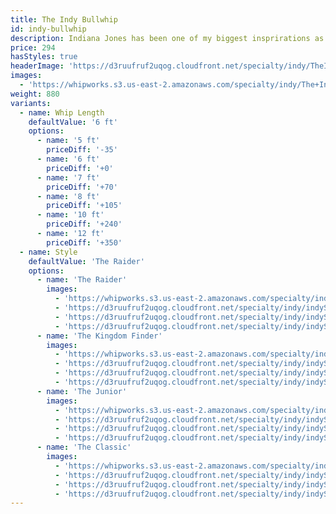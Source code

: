 ```yaml
---
title: The Indy Bullwhip
id: indy-bullwhip
description: Indiana Jones has been one of my biggest insprirations as a whip maker! Who isn't excited about Bullwhips when they watch him swing across a chasm in a daring escape?  This Bullwhip is perfect for any fan of the franchise.  It has an 8 inch handle and a 13 inch loop at the rounded heel. This Bullwhip has several different styles to choose from!
price: 294
hasStyles: true
headerImage: 'https://d3ruufruf2uqog.cloudfront.net/specialty/indy/TheIndyBullwhipHeader.png'
images:
  - 'https://whipworks.s3.us-east-2.amazonaws.com/specialty/indy/The+Indy.jpg'
weight: 880
variants:
  - name: Whip Length
    defaultValue: '6 ft'
    options:
      - name: '5 ft'
        priceDiff: '-35'
      - name: '6 ft'
        priceDiff: '+0'
      - name: '7 ft'
        priceDiff: '+70'
      - name: '8 ft'
        priceDiff: '+105'
      - name: '10 ft'
        priceDiff: '+240'
      - name: '12 ft'
        priceDiff: '+350'
  - name: Style
    defaultValue: 'The Raider'
    options:
      - name: 'The Raider'
        images:
          - 'https://whipworks.s3.us-east-2.amazonaws.com/specialty/indy/The+Raider.jpg'
          - 'https://d3ruufruf2uqog.cloudfront.net/specialty/indy/indyStyle1b.jpg'
          - 'https://d3ruufruf2uqog.cloudfront.net/specialty/indy/indyStyle1c.jpg'
          - 'https://d3ruufruf2uqog.cloudfront.net/specialty/indy/indyStyle1d.jpg'
      - name: 'The Kingdom Finder'
        images:
          - 'https://whipworks.s3.us-east-2.amazonaws.com/specialty/indy/The+Kingdom+Finder.jpg'
          - 'https://d3ruufruf2uqog.cloudfront.net/specialty/indy/indyStyle2b.jpg'
          - 'https://d3ruufruf2uqog.cloudfront.net/specialty/indy/indyStyle2c.jpg'
          - 'https://d3ruufruf2uqog.cloudfront.net/specialty/indy/indyStyle2d.jpg'
      - name: 'The Junior'
        images:
          - 'https://whipworks.s3.us-east-2.amazonaws.com/specialty/indy/indyStyle4a.jpg'
          - 'https://d3ruufruf2uqog.cloudfront.net/specialty/indy/indyStyle4b.jpg'
          - 'https://d3ruufruf2uqog.cloudfront.net/specialty/indy/indyStyle4c.jpg'
          - 'https://d3ruufruf2uqog.cloudfront.net/specialty/indy/indyStyle4d.jpg'
      - name: 'The Classic'
        images:
          - 'https://whipworks.s3.us-east-2.amazonaws.com/specialty/indy/The+Classic.jpg'
          - 'https://d3ruufruf2uqog.cloudfront.net/specialty/indy/indyStyle3b.jpg'
          - 'https://d3ruufruf2uqog.cloudfront.net/specialty/indy/indyStyle3c.jpg'
          - 'https://d3ruufruf2uqog.cloudfront.net/specialty/indy/indyStyle3d.jpg'
---
```

